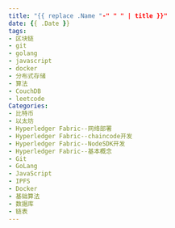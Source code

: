 ```yaml
---
title: "{{ replace .Name "-" " " | title }}"
date: {{ .Date }}
tags:
- 区块链
- git
- golang
- javascript
- docker
- 分布式存储
- 算法
- CouchDB
- leetcode
Categories:
- 比特币
- 以太坊
- Hyperledger Fabric--网络部署
- Hyperledger Fabric--chaincode开发
- Hyperledger Fabric--NodeSDK开发
- Hyperledger Fabric--基本概念
- Git
- GoLang
- JavaScript
- IPFS
- Docker
- 基础算法
- 数据库
- 链表
---
```


